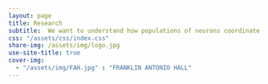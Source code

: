 ```yaml
---
layout: page
title: Research
subtitle:  We want to understand how populations of neurons coordinate their behavior in order to carry out computations.
css: "/assets/css/index.css"
share-img: /assets/img/logo.jpg
use-site-title: true
cover-img:
  - "/assets/img/FAH.jpg" : "FRANKLIN ANTONIO HALL"
---
```


